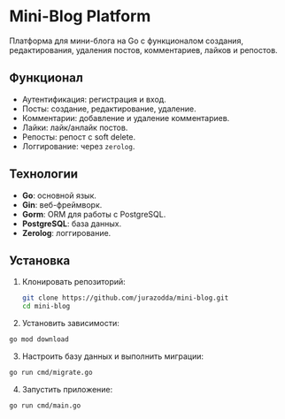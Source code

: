 # Mini-Blog Platform

Платформа для мини-блога на Go с функционалом создания, редактирования, удаления постов, комментариев, лайков и репостов.

## Функционал

- Аутентификация: регистрация и вход.
- Посты: создание, редактирование, удаление.
- Комментарии: добавление и удаление комментариев.
- Лайки: лайк/анлайк постов.
- Репосты: репост с soft delete.
- Логгирование: через `zerolog`.

## Технологии

- **Go**: основной язык.
- **Gin**: веб-фреймворк.
- **Gorm**: ORM для работы с PostgreSQL.
- **PostgreSQL**: база данных.
- **Zerolog**: логгирование.

## Установка

1. Клонировать репозиторий:

   ```bash
   git clone https://github.com/jurazodda/mini-blog.git
   cd mini-blog

2. Установить зависимости:

```bash
go mod download
```

3. Настроить базу данных и выполнить миграции:

```bash
go run cmd/migrate.go
```

4. Запустить приложение:

```bash
go run cmd/main.go
```